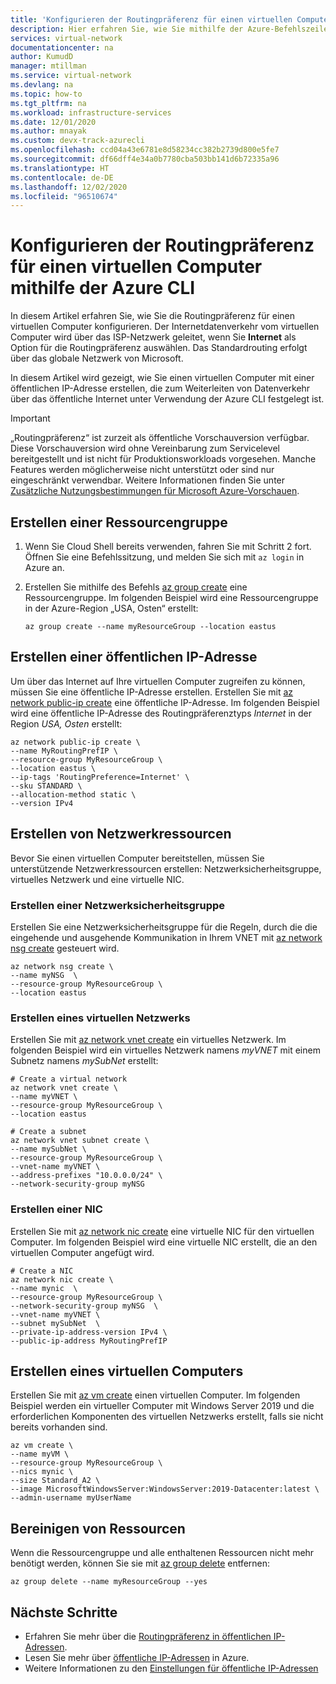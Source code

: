 ```yaml
---
title: 'Konfigurieren der Routingpräferenz für einen virtuellen Computer: Azure CLI'
description: Hier erfahren Sie, wie Sie mithilfe der Azure-Befehlszeilenschnittstelle (CLI) einen virtuellen Computer mit öffentlicher IP-Adresse und Routingpräferenz erstellen.
services: virtual-network
documentationcenter: na
author: KumudD
manager: mtillman
ms.service: virtual-network
ms.devlang: na
ms.topic: how-to
ms.tgt_pltfrm: na
ms.workload: infrastructure-services
ms.date: 12/01/2020
ms.author: mnayak
ms.custom: devx-track-azurecli
ms.openlocfilehash: ccd04a43e6781e8d58234cc382b2739d800e5fe7
ms.sourcegitcommit: df66dff4e34a0b7780cba503bb141d6b72335a96
ms.translationtype: HT
ms.contentlocale: de-DE
ms.lasthandoff: 12/02/2020
ms.locfileid: "96510674"
---
```

# <a name="configure-routing-preference-for-a-vm-using-azure-cli"></a>Konfigurieren der Routingpräferenz für einen virtuellen Computer mithilfe der Azure CLI

In diesem Artikel erfahren Sie, wie Sie die Routingpräferenz für einen virtuellen Computer konfigurieren. Der Internetdatenverkehr vom virtuellen Computer wird über das ISP-Netzwerk geleitet, wenn Sie **Internet** als Option für die Routingpräferenz auswählen. Das Standardrouting erfolgt über das globale Netzwerk von Microsoft.

In diesem Artikel wird gezeigt, wie Sie einen virtuellen Computer mit einer öffentlichen IP-Adresse erstellen, die zum Weiterleiten von Datenverkehr über das öffentliche Internet unter Verwendung der Azure CLI festgelegt ist.

> [!IMPORTANT]
> „Routingpräferenz“ ist zurzeit als öffentliche Vorschauversion verfügbar.
> Diese Vorschauversion wird ohne Vereinbarung zum Servicelevel bereitgestellt und ist nicht für Produktionsworkloads vorgesehen. Manche Features werden möglicherweise nicht unterstützt oder sind nur eingeschränkt verwendbar. Weitere Informationen finden Sie unter [Zusätzliche Nutzungsbestimmungen für Microsoft Azure-Vorschauen](https://azure.microsoft.com/support/legal/preview-supplemental-terms/).

## <a name="create-a-resource-group"></a>Erstellen einer Ressourcengruppe
1. Wenn Sie Cloud Shell bereits verwenden, fahren Sie mit Schritt 2 fort. Öffnen Sie eine Befehlssitzung, und melden Sie sich mit `az login` in Azure an.
2. Erstellen Sie mithilfe des Befehls [az group create](/cli/azure/group#az-group-create) eine Ressourcengruppe. Im folgenden Beispiel wird eine Ressourcengruppe in der Azure-Region „USA, Osten“ erstellt:

    ```azurecli
    az group create --name myResourceGroup --location eastus
    ```

## <a name="create-a-public-ip-address"></a>Erstellen einer öffentlichen IP-Adresse
Um über das Internet auf Ihre virtuellen Computer zugreifen zu können, müssen Sie eine öffentliche IP-Adresse erstellen. Erstellen Sie mit [az network public-ip create](/cli/azure/network/public-ip) eine öffentliche IP-Adresse. Im folgenden Beispiel wird eine öffentliche IP-Adresse des Routingpräferenztyps *Internet* in der Region *USA, Osten* erstellt:

```azurecli
az network public-ip create \
--name MyRoutingPrefIP \
--resource-group MyResourceGroup \
--location eastus \
--ip-tags 'RoutingPreference=Internet' \
--sku STANDARD \
--allocation-method static \
--version IPv4
```

## <a name="create-network-resources"></a>Erstellen von Netzwerkressourcen

Bevor Sie einen virtuellen Computer bereitstellen, müssen Sie unterstützende Netzwerkressourcen erstellen: Netzwerksicherheitsgruppe, virtuelles Netzwerk und eine virtuelle NIC.

### <a name="create-a-network-security-group"></a>Erstellen einer Netzwerksicherheitsgruppe

Erstellen Sie eine Netzwerksicherheitsgruppe für die Regeln, durch die die eingehende und ausgehende Kommunikation in Ihrem VNET mit [az network nsg create](https://docs.microsoft.com/cli/azure/network/nsg?view=azure-cli-latest#az-network-nsg-create) gesteuert wird.

```azurecli
az network nsg create \
--name myNSG  \
--resource-group MyResourceGroup \
--location eastus
```

### <a name="create-a-virtual-network"></a>Erstellen eines virtuellen Netzwerks

Erstellen Sie mit [az network vnet create](https://docs.microsoft.com/cli/azure/network/vnet?view=azure-cli-latest#az-network-vnet-create) ein virtuelles Netzwerk. Im folgenden Beispiel wird ein virtuelles Netzwerk namens *myVNET* mit einem Subnetz namens *mySubNet* erstellt:

```azurecli
# Create a virtual network
az network vnet create \
--name myVNET \
--resource-group MyResourceGroup \
--location eastus

# Create a subnet
az network vnet subnet create \
--name mySubNet \
--resource-group MyResourceGroup \
--vnet-name myVNET \
--address-prefixes "10.0.0.0/24" \
--network-security-group myNSG
```

### <a name="create-a-nic"></a>Erstellen einer NIC

Erstellen Sie mit [az network nic create](https://docs.microsoft.com/cli/azure/network/nic?view=azure-cli-latest#az-network-nic-create) eine virtuelle NIC für den virtuellen Computer. Im folgenden Beispiel wird eine virtuelle NIC erstellt, die an den virtuellen Computer angefügt wird.

```azurecli-interactive
# Create a NIC
az network nic create \
--name mynic  \
--resource-group MyResourceGroup \
--network-security-group myNSG  \
--vnet-name myVNET \
--subnet mySubNet  \
--private-ip-address-version IPv4 \
--public-ip-address MyRoutingPrefIP
```

## <a name="create-a-virtual-machine"></a>Erstellen eines virtuellen Computers

Erstellen Sie mit [az vm create](https://docs.microsoft.com/cli/azure/vm?view=azure-cli-latest#az-vm-create) einen virtuellen Computer. Im folgenden Beispiel werden ein virtueller Computer mit Windows Server 2019 und die erforderlichen Komponenten des virtuellen Netzwerks erstellt, falls sie nicht bereits vorhanden sind.

```azurecli
az vm create \
--name myVM \
--resource-group MyResourceGroup \
--nics mynic \
--size Standard_A2 \
--image MicrosoftWindowsServer:WindowsServer:2019-Datacenter:latest \
--admin-username myUserName
```

## <a name="clean-up-resources"></a>Bereinigen von Ressourcen

Wenn die Ressourcengruppe und alle enthaltenen Ressourcen nicht mehr benötigt werden, können Sie sie mit [az group delete](/cli/azure/group#az-group-delete) entfernen:

```azurecli
az group delete --name myResourceGroup --yes
```

## <a name="next-steps"></a>Nächste Schritte

- Erfahren Sie mehr über die [Routingpräferenz in öffentlichen IP-Adressen](routing-preference-overview.md).
- Lesen Sie mehr über [öffentliche IP-Adressen](virtual-network-ip-addresses-overview-arm.md#public-ip-addresses) in Azure.
- Weitere Informationen zu den [Einstellungen für öffentliche IP-Adressen](virtual-network-public-ip-address.md#create-a-public-ip-address)
